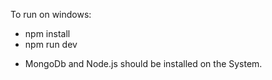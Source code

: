 To run on windows: 
- npm install
- npm run dev

* MongoDb and Node.js should be installed on the System.